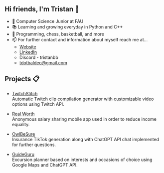 ## Hi friends, I'm Tristan 👋
- 📏 Computer Science Junior at FAU
- 📚 Learning and growing everyday in Python and C++
- 💬 Programming, chess, basketball, and more
- 📫 For further contact and information about myself reach me at...
  - [Website](https://tristanbaldeo.github.io/)
  - [LinkedIn](https://www.linkedin.com/in/tristan-baldeo-48a004275/)
  - Discord - tristanbb
  - tdotbaldeo@gmail.com

## Projects 📋
- [TwitchStitch](https://github.com/tristanbaldeo/TwitchStitch) <br/>
Automatic Twitch clip compilation generator with customizable video options using Twitch API. 

- [Real Worth](https://github.com/akukerang/real-worth) <br/>
Anonymous salary sharing mobile app used in order to reduce income equality.

- [OwlBeSure](https://github.com/akukerang/OwlBeSure) <br/>
Insurance TikTok generation along with ChatGPT API chat implemented for further questions.

- [GuideGuru](https://github.com/akukerang/GuideGuru) <br/>
Excursion planner based on interests and occasions of choice using Google Maps and ChatGPT API.